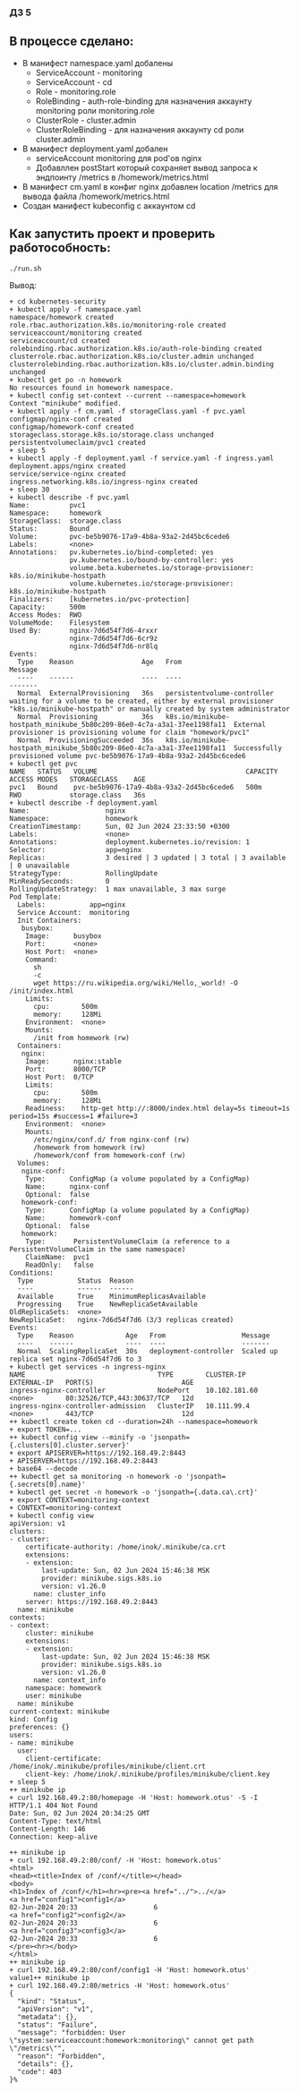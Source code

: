 ### ДЗ 5 ###

## В процессе сделано:
- В манифест namespace.yaml добалены
  - ServiceAccount - monitoring
  - ServiceAccount - cd
  - Role - monitoring.role
  - RoleBinding - auth-role-binding для назначения аккаунту monitoring роли monitoring.role
  - ClusterRole - cluster.admin
  - ClusterRoleBinding - для назначения аккаунту cd роли cluster.admin
- В манифест deployment.yaml добален
  - serviceAccount monitoring для pod'ов nginx
  - Добавллен postStart который сохраняет вывод запроса к эндпоинту /metrics в /homework/metrics.html
- В манифест cm.yaml в конфиг nginx добавлен location /metrics для вывода файла /homework/metrics.html
- Создан манифест kubeconfig c аккаунтом cd 

## Как запустить проект и проверить работособность:
```./run.sh```

Вывод:
```
+ cd kubernetes-security
+ kubectl apply -f namespace.yaml
namespace/homework created
role.rbac.authorization.k8s.io/monitoring-role created
serviceaccount/monitoring created
serviceaccount/cd created
rolebinding.rbac.authorization.k8s.io/auth-role-binding created
clusterrole.rbac.authorization.k8s.io/cluster.admin unchanged
clusterrolebinding.rbac.authorization.k8s.io/cluster.admin.binding unchanged
+ kubectl get po -n homework
No resources found in homework namespace.
+ kubectl config set-context --current --namespace=homework
Context "minikube" modified.
+ kubectl apply -f cm.yaml -f storageClass.yaml -f pvc.yaml
configmap/nginx-conf created
configmap/homework-conf created
storageclass.storage.k8s.io/storage.class unchanged
persistentvolumeclaim/pvc1 created
+ sleep 5
+ kubectl apply -f deployment.yaml -f service.yaml -f ingress.yaml
deployment.apps/nginx created
service/service-nginx created
ingress.networking.k8s.io/ingress-nginx created
+ sleep 30
+ kubectl describe -f pvc.yaml
Name:          pvc1
Namespace:     homework
StorageClass:  storage.class
Status:        Bound
Volume:        pvc-be5b9076-17a9-4b8a-93a2-2d45bc6cede6
Labels:        <none>
Annotations:   pv.kubernetes.io/bind-completed: yes
               pv.kubernetes.io/bound-by-controller: yes
               volume.beta.kubernetes.io/storage-provisioner: k8s.io/minikube-hostpath
               volume.kubernetes.io/storage-provisioner: k8s.io/minikube-hostpath
Finalizers:    [kubernetes.io/pvc-protection]
Capacity:      500m
Access Modes:  RWO
VolumeMode:    Filesystem
Used By:       nginx-7d6d54f7d6-4rxxr
               nginx-7d6d54f7d6-6cr9z
               nginx-7d6d54f7d6-nr8lq
Events:
  Type    Reason                 Age   From                                                                    Message
  ----    ------                 ----  ----                                                                    -------
  Normal  ExternalProvisioning   36s   persistentvolume-controller                                             waiting for a volume to be created, either by external provisioner "k8s.io/minikube-hostpath" or manually created by system administrator
  Normal  Provisioning           36s   k8s.io/minikube-hostpath_minikube_5b80c209-86e0-4c7a-a3a1-37ee1198fa11  External provisioner is provisioning volume for claim "homework/pvc1"
  Normal  ProvisioningSucceeded  36s   k8s.io/minikube-hostpath_minikube_5b80c209-86e0-4c7a-a3a1-37ee1198fa11  Successfully provisioned volume pvc-be5b9076-17a9-4b8a-93a2-2d45bc6cede6
+ kubectl get pvc
NAME   STATUS   VOLUME                                     CAPACITY   ACCESS MODES   STORAGECLASS    AGE
pvc1   Bound    pvc-be5b9076-17a9-4b8a-93a2-2d45bc6cede6   500m       RWO            storage.class   36s
+ kubectl describe -f deployment.yaml
Name:                   nginx
Namespace:              homework
CreationTimestamp:      Sun, 02 Jun 2024 23:33:50 +0300
Labels:                 <none>
Annotations:            deployment.kubernetes.io/revision: 1
Selector:               app=nginx
Replicas:               3 desired | 3 updated | 3 total | 3 available | 0 unavailable
StrategyType:           RollingUpdate
MinReadySeconds:        0
RollingUpdateStrategy:  1 max unavailable, 3 max surge
Pod Template:
  Labels:           app=nginx
  Service Account:  monitoring
  Init Containers:
   busybox:
    Image:      busybox
    Port:       <none>
    Host Port:  <none>
    Command:
      sh
      -c
      wget https://ru.wikipedia.org/wiki/Hello,_world! -O /init/index.html
    Limits:
      cpu:        500m
      memory:     128Mi
    Environment:  <none>
    Mounts:
      /init from homework (rw)
  Containers:
   nginx:
    Image:      nginx:stable
    Port:       8000/TCP
    Host Port:  0/TCP
    Limits:
      cpu:        500m
      memory:     128Mi
    Readiness:    http-get http://:8000/index.html delay=5s timeout=1s period=15s #success=1 #failure=3
    Environment:  <none>
    Mounts:
      /etc/nginx/conf.d/ from nginx-conf (rw)
      /homework from homework (rw)
      /homework/conf from homework-conf (rw)
  Volumes:
   nginx-conf:
    Type:      ConfigMap (a volume populated by a ConfigMap)
    Name:      nginx-conf
    Optional:  false
   homework-conf:
    Type:      ConfigMap (a volume populated by a ConfigMap)
    Name:      homework-conf
    Optional:  false
   homework:
    Type:       PersistentVolumeClaim (a reference to a PersistentVolumeClaim in the same namespace)
    ClaimName:  pvc1
    ReadOnly:   false
Conditions:
  Type           Status  Reason
  ----           ------  ------
  Available      True    MinimumReplicasAvailable
  Progressing    True    NewReplicaSetAvailable
OldReplicaSets:  <none>
NewReplicaSet:   nginx-7d6d54f7d6 (3/3 replicas created)
Events:
  Type    Reason             Age   From                   Message
  ----    ------             ----  ----                   -------
  Normal  ScalingReplicaSet  30s   deployment-controller  Scaled up replica set nginx-7d6d54f7d6 to 3
+ kubectl get services -n ingress-nginx
NAME                                 TYPE        CLUSTER-IP      EXTERNAL-IP   PORT(S)                      AGE
ingress-nginx-controller             NodePort    10.102.181.60   <none>        80:32526/TCP,443:30637/TCP   12d
ingress-nginx-controller-admission   ClusterIP   10.111.99.4     <none>        443/TCP                      12d
++ kubectl create token cd --duration=24h --namespace=homework
+ export TOKEN=...
++ kubectl config view --minify -o 'jsonpath={.clusters[0].cluster.server}'
+ export APISERVER=https://192.168.49.2:8443
+ APISERVER=https://192.168.49.2:8443
+ base64 --decode
++ kubectl get sa monitoring -n homework -o 'jsonpath={.secrets[0].name}'
+ kubectl get secret -n homework -o 'jsonpath={.data.ca\.crt}'
+ export CONTEXT=monitoring-context
+ CONTEXT=monitoring-context
+ kubectl config view
apiVersion: v1
clusters:
- cluster:
    certificate-authority: /home/inok/.minikube/ca.crt
    extensions:
    - extension:
        last-update: Sun, 02 Jun 2024 15:46:38 MSK
        provider: minikube.sigs.k8s.io
        version: v1.26.0
      name: cluster_info
    server: https://192.168.49.2:8443
  name: minikube
contexts:
- context:
    cluster: minikube
    extensions:
    - extension:
        last-update: Sun, 02 Jun 2024 15:46:38 MSK
        provider: minikube.sigs.k8s.io
        version: v1.26.0
      name: context_info
    namespace: homework
    user: minikube
  name: minikube
current-context: minikube
kind: Config
preferences: {}
users:
- name: minikube
  user:
    client-certificate: /home/inok/.minikube/profiles/minikube/client.crt
    client-key: /home/inok/.minikube/profiles/minikube/client.key
+ sleep 5
++ minikube ip
+ curl 192.168.49.2:80/homepage -H 'Host: homework.otus' -S -I
HTTP/1.1 404 Not Found
Date: Sun, 02 Jun 2024 20:34:25 GMT
Content-Type: text/html
Content-Length: 146
Connection: keep-alive

++ minikube ip
+ curl 192.168.49.2:80/conf/ -H 'Host: homework.otus'
<html>
<head><title>Index of /conf/</title></head>
<body>
<h1>Index of /conf/</h1><hr><pre><a href="../">../</a>
<a href="config1">config1</a>                                            02-Jun-2024 20:33                   6
<a href="config2">config2</a>                                            02-Jun-2024 20:33                   6
<a href="config3">config3</a>                                            02-Jun-2024 20:33                   6
</pre><hr></body>
</html>
++ minikube ip
+ curl 192.168.49.2:80/conf/config1 -H 'Host: homework.otus'
value1++ minikube ip
+ curl 192.168.49.2:80/metrics -H 'Host: homework.otus'
{
  "kind": "Status",
  "apiVersion": "v1",
  "metadata": {},
  "status": "Failure",
  "message": "forbidden: User \"system:serviceaccount:homework:monitoring\" cannot get path \"/metrics\"",
  "reason": "Forbidden",
  "details": {},
  "code": 403
}%   
```
